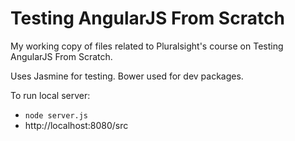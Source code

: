 # Testing AngularJS From Scratch

My working copy of files related to Pluralsight's course on Testing AngularJS From Scratch.

Uses Jasmine for testing. Bower used for dev packages.


To run local server:
* `node server.js`
* http://localhost:8080/src